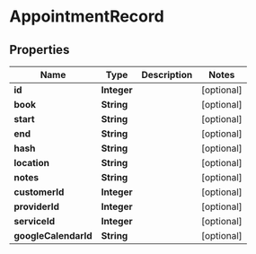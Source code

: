 # AppointmentRecord

## Properties
Name | Type | Description | Notes
------------ | ------------- | ------------- | -------------
**id** | **Integer** |  |  [optional]
**book** | **String** |  |  [optional]
**start** | **String** |  |  [optional]
**end** | **String** |  |  [optional]
**hash** | **String** |  |  [optional]
**location** | **String** |  |  [optional]
**notes** | **String** |  |  [optional]
**customerId** | **Integer** |  |  [optional]
**providerId** | **Integer** |  |  [optional]
**serviceId** | **Integer** |  |  [optional]
**googleCalendarId** | **String** |  |  [optional]
